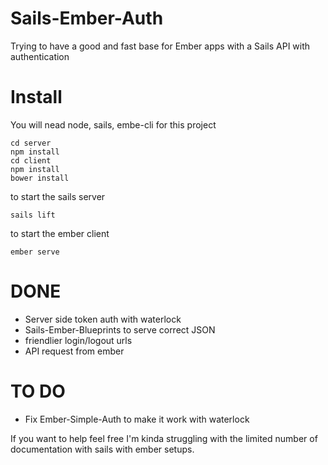 Sails-Ember-Auth
================

Trying to have a good and fast base for Ember apps with a Sails API with authentication

Install
=======
You will nead node, sails, embe-cli for this project

    cd server
    npm install
    cd client
    npm install
    bower install
    
to start the sails server

    sails lift
    
to start the ember client

    ember serve

DONE
====

- Server side token auth with waterlock
- Sails-Ember-Blueprints to serve correct JSON
- friendlier login/logout urls
- API request from ember

TO DO
=====

- Fix Ember-Simple-Auth to make it work with waterlock


If you want to help feel free I'm kinda struggling with the limited number of documentation with sails with ember setups.
